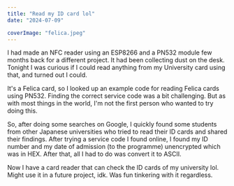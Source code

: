 ```yaml
---
title: "Read my ID card lol"
date: "2024-07-09"

coverImage: "felica.jpeg"
---
```

<!--more-->
I had made an NFC reader using an ESP8266 and a PN532 module few months back for a different project. It had been collecting dust on the desk. Tonight I was curious if I could read anything from my University card using that, and turned out I could. 

It's a Felica card, so I looked up an example code for reading Felica cards using PN532. Finding the correct service code was a bit challenging. But as with most things in the world, I'm not the first person who wanted to try doing this. 

So, after doing some searches on Google, I quickly found some students from other Japanese universities who tried to read their ID cards and shared their findings. After trying a service code I found online, I found my ID number and my date of admission (to the programme) unencrypted which was in HEX. After that, all I had to do was convert it to ASCII.  

Now I have a card reader that can check the ID cards of my university lol. Might use it in a future project, idk. Was fun tinkering with it regardless.